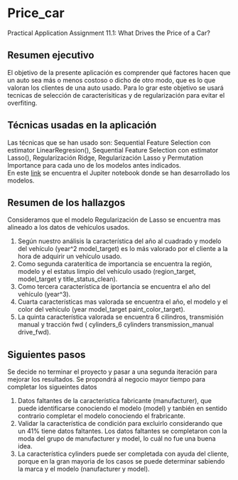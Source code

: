 # Price_car
Practical Application Assignment 11.1: What Drives the Price of a Car?
## Resumen ejecutivo
El objetivo de la presente aplicación es comprender qué factores hacen que un auto sea más o menos costoso o dicho de otro modo, que es lo que valoran los clientes de una auto usado. Para lo grar este objetivo se usará tecnicas de selección de caracterísiticas y de regularización para evitar el overfiting.

## Técnicas usadas en la aplicación
Las técnicas que se han usado son: Sequential Feature Selection con estimator LinearRegresion(), Sequential Feature Selection con estimator Lasso(), Regularización Ridge, Regularización Lasso y Permutation Importance para cada uno de los modelos antes indicados.<br>
En este [link](https://github.com/FernandoSanchezSar/Kraftwerk/blob/main/prompt.ipynb) se encuentra el Jupiter notebook donde se han desarrollado los modelos.

## Resumen de los hallazgos
Consideramos que el modelo Regularización de Lasso se encuentra mas alineado a los datos de vehículos usados.<br>
1. Según nuestro análisis la característica del año al cuadrado y modelo del vehículo (year^2 model_target) es lo más valorado por el cliente a la hora de adquirir un vehículo usado.<br>
2. Como segunda caraterítica de importancia se encuentra la región, modelo y el estatus limpio del vehículo usado (region_target, model_target y title_status_clean).<br>
3. Como tercera característica de iportancia se encuentra el año del vehículo (year^3).<br>
4. Cuarta características mas valorada se encuentra el año, el modelo y el color del vehículo (year model_target paint_color_target).<br>
5. La quinta característica valorada se encuentra 6 cilindros, transmisión manual y tracción fwd ( cylinders_6 cylinders transmission_manual drive_fwd).<br>

## Siguientes pasos

Se decide no terminar el proyecto y pasar a una segunda iteración para mejorar los resultados. Se propondrá al negocio mayor tiempo para completar los sigueintes datos

1. Datos faltantes de la característica fabricante (manufacturer), que puede identificarse conociendo el modelo (model) y tanbién en sentido contrario completar el modelo conociendo el frabricante.
2. Validar la característica de condición para excluirlo considerando que un 41% tiene datos faltantes. Los datos faltantes se completaron con la moda del grupo de manufacturer y model, lo cuál no fue una buena idea.
3. La característica cylinders puede ser completada con ayuda del cliente, porque en la gran mayoria de los casos se puede determinar sabiendo la marca y el modelo (nanufacturer y model).
